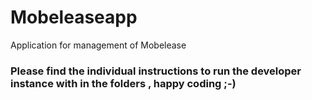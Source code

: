 # Mobeleaseapp
Application for management of Mobelease

### Please find the individual instructions to run the developer instance with in the folders , happy coding ;-)
